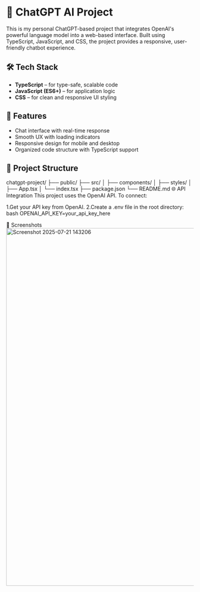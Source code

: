 # 🤖 ChatGPT AI Project

This is my personal ChatGPT-based project that integrates OpenAI's powerful language model into a web-based interface. Built using TypeScript, JavaScript, and CSS, the project provides a responsive, user-friendly chatbot experience.

## 🛠️ Tech Stack

- **TypeScript** – for type-safe, scalable code
- **JavaScript (ES6+)** – for application logic
- **CSS** – for clean and responsive UI styling

## 🚀 Features

- Chat interface with real-time response
- Smooth UX with loading indicators
- Responsive design for mobile and desktop
- Organized code structure with TypeScript support

## 📁 Project Structure

chatgpt-project/
├── public/
├── src/
│ ├── components/
│ ├── styles/
│ ├── App.tsx
│ └── index.tsx
├── package.json
└── README.md
🌐 API Integration
This project uses the OpenAI API. To connect:

1.Get your API key from OpenAI.
2.Create a .env file in the root directory:
bash
OPENAI_API_KEY=your_api_key_here

📸 Screenshots
<img width="1896" height="959" alt="Screenshot 2025-07-21 143206" src="https://github.com/user-attachments/assets/9e28e0d4-f97b-4f5d-b3eb-077f9f149d81" />









